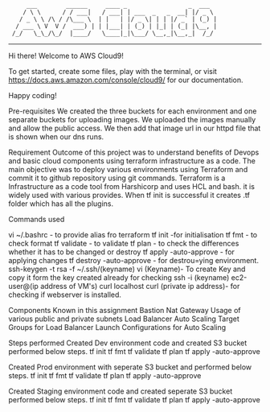          ___        ______     ____ _                 _  ___  
        / \ \      / / ___|   / ___| | ___  _   _  __| |/ _ \ 
       / _ \ \ /\ / /\___ \  | |   | |/ _ \| | | |/ _` | (_) |
      / ___ \ V  V /  ___) | | |___| | (_) | |_| | (_| |\__, |
     /_/   \_\_/\_/  |____/   \____|_|\___/ \__,_|\__,_|  /_/ 
 ----------------------------------------------------------------- 


Hi there! Welcome to AWS Cloud9!

To get started, create some files, play with the terminal,
or visit https://docs.aws.amazon.com/console/cloud9/ for our documentation.

Happy coding!

Pre-requisites
We created the three buckets for each environment and one separate buckets for uploading images. We uploaded the images manually and allow the public access. We then add that image url in our httpd file that is shown when our dns runs.


Requirement
Outcome of this project was to understand benefits of Devops and basic cloud components using terraform infrastructure as a code. 
The main objective was to deploy various environments using Terraform and commit it to github repository using git commands.
Terraform is a Infrastructure as a code tool from Harshicorp and uses HCL and bash.
it is widely used with various provides. When tf init is successful it creates .tf folder which has all the plugins.

Commands used

vi ~/.bashrc - to provide alias fro terraform
tf init -for initialisation
tf fmt - to check format
tf validate - to validate
tf plan - to check the differences whether it has to be changed or destroy
tf apply -auto-approve - for applying changes
tf destroy -auto-approve - for destrou=ying environment.
ssh-keygen -t rsa -f ~/.ssh/(keyname)
vi (Keyname)- To create Key and copy it form the key created already for checking
ssh -i (keyname) ec2-user@(ip address of VM's)
curl localhost
curl (private ip address)- for checking if webserver is installed.


Components Known in this assignment
Bastion
Nat Gateway
Usage of various public and private subnets
Load Balancer
Auto Scaling
Target Groups for Load Balancer
Launch Configurations for Auto Scaling

Steps performed
Created Dev environment code and created S3 bucket performed below steps.
tf init
tf fmt
tf validate
tf plan
tf apply -auto-approve

Created Prod environment with seperate S3 bucket and performed below steps.
tf init
tf fmt
tf validate
tf plan
tf apply -auto-approve

Created Staging environment code and created seperate S3 bucket performed below steps.
tf init
tf fmt
tf validate
tf plan
tf apply -auto-approve


